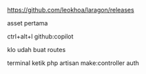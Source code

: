 https://github.com/leokhoa/laragon/releases

asset pertama

ctrl+alt+l
github:copilot

klo udah buat routes

terminal ketik  php artisan make:controller auth
